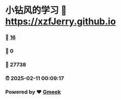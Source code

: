 # 小钻风的学习 :link: https://xzfJerry.github.io 
### :page_facing_up: [16](https://xzfJerry.github.io/tag.html) 
### :speech_balloon: 0 
### :hibiscus: 27738 
### :alarm_clock: 2025-02-11 00:09:17 
### Powered by :heart: [Gmeek](https://github.com/Meekdai/Gmeek)
